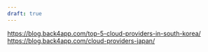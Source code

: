 ```yaml
---
draft: true
---
```

https://blog.back4app.com/top-5-cloud-providers-in-south-korea/
https://blog.back4app.com/cloud-providers-japan/
